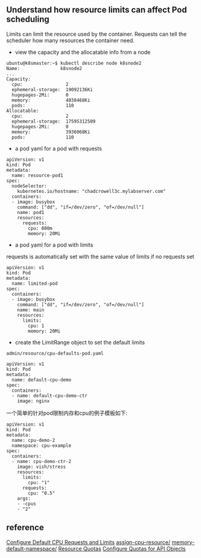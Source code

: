 ## Understand how resource limits can affect Pod scheduling

Limits can limit the resource used by the container.
Requests can tell the scheduler how many resources the container need.

- view the capacity and the allocatable info from a node
```
ubuntu@k8smaster:~$ kubectl describe node k8snode2
Name:               k8snode2
...
Capacity:
  cpu:                2
  ephemeral-storage:  19092136Ki
  hugepages-2Mi:      0
  memory:             4038468Ki
  pods:               110
Allocatable:
  cpu:                2
  ephemeral-storage:  17595312509
  hugepages-2Mi:      0
  memory:             3936068Ki
  pods:               110
```

- a pod yaml for a pod with requests

```
apiVersion: v1
kind: Pod
metadata:
  name: resource-pod1
spec:
  nodeSelector:
    kubernetes.io/hostname: "chadcrowell3c.mylabserver.com"
  containers:
  - image: busybox
    command: ["dd", "if=/dev/zero", "of=/dev/null"]
    name: pod1
    resources:
      requests:
        cpu: 800m
        memory: 20Mi
```

- a pod yaml for a pod with limits

requests is automatically set with the same value of limits if no requests set

```
apiVersion: v1
kind: Pod
metadata:
  name: limited-pod
spec:
  containers:
  - image: busybox
    command: ["dd", "if=/dev/zero", "of=/dev/null"]
    name: main
    resources:
      limits:
        cpu: 1
        memory: 20Mi
```

- create the LimitRange object to set the default limits

```
admin/resource/cpu-defaults-pod.yaml

apiVersion: v1
kind: Pod
metadata:
  name: default-cpu-demo
spec:
  containers:
  - name: default-cpu-demo-ctr
    image: nginx
```

一个简单的针对pod限制内存和cpu的例子模板如下:

```
apiVersion: v1
kind: Pod
metadata:
  name: cpu-demo-2
  namespace: cpu-example
spec:
  containers:
  - name: cpu-demo-ctr-2
    image: vish/stress
    resources:
      limits:
        cpu: "1"
      requests:
        cpu: "0.5"
    args:
    - -cpus
    - "2"
```

## reference
[Configure Default CPU Requests and Limits](https://kubernetes.io/docs/tasks/administer-cluster/manage-resources/cpu-default-namespace/)
[assign-cpu-resource/](https://kubernetes.io/docs/tasks/configure-pod-container/assign-cpu-resource/)
[memory-default-namespace/](https://kubernetes.io/docs/tasks/administer-cluster/memory-default-namespace/)
[Resource Quotas](https://kubernetes.io/docs/concepts/policy/resource-quotas/)
[Configure Quotas for API Objects](https://kubernetes.io/docs/tasks/administer-cluster/quota-api-object/)
